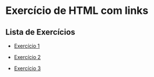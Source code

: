 # Exercício de HTML com links

## Lista de Exercícios

- [Exercício 1](exercicio1.html)

- [Exercício 2](exercicio2.html)

- [Exercício 3](exercicio3.html)